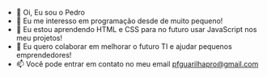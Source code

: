 - 👋 Oi, Eu sou o Pedro
- 👀 Eu me interesso em programação desde de muito pequeno!
- 🌱 Eu estou aprendendo HTML e CSS para no futuro usar JavaScript nos meu projetos!
- 💞️ Eu quero colaborar em melhorar o futuro TI e ajudar pequenos emprendedores!
- 📫 Você pode entrar em contato no meu email pfguarilhapro@gmail.com

<!---
fowlim/fowlim is a ✨ special ✨ repository because its `README.md` (this file) appears on your GitHub profile.
You can click the Preview link to take a look at your changes.
--->
